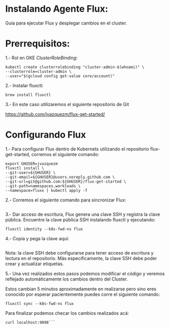 # Instalando Agente Flux:

Guia para ejecutar Flux y desplegar cambios en el cluster.

# Prerrequisitos:

1.- Rol en GKE *ClusterRoleBinding*:
```
kubectl create clusterrolebinding "cluster-admin-$(whoami)" \
--clusterrole=cluster-admin \
--user="$(gcloud config get-value core/account)"
```
2.- Instalar  fluxctl:
```
brew install fluxctl
```
3.- En este caso utilizaremos el siguiente repositorio de Git

https://github.com/jvazquezm/flux-get-started/

# Configurando Flux

1.- Para configurar Flux dentro de Kubernets utilizando el  repositorio flux-get-started, corremos el siguiente comando:
```
export GHUSER=jvazquezm 
fluxctl install \
--git-user=${GHUSER} \
--git-email=${GHUSER}@users.noreply.github.com \
--git-url=git@github.com:${GHUSER}/flux-get-started \
--git-path=namespaces,workloads \
--namespace=fluxx | kubectl apply -f 
``` 
2.- Corremos el siguiente comando para sincronizar Flux:

```kubectl -n flux rollout status deployment/flux
```
3.- Dar acceso de escritura, Flux genera una clave SSH y registra la clave pública. Encuentre la clave pública SSH instalando fluxctl y ejecutando:

```
fluxctl identity --k8s-fwd-ns flux
```

4.- Copia y pega la clave aquí:

```https://github.com/YOURUSER/flux-get-started/settings/keys/new
```
Nota: la clave SSH debe configurarse para tener acceso de escritura y lectura en el repositorio. Más específicamente, la clave SSH debe poder crear y actualizar etiquetas.

5.- Una vez realizados estos pasos podemos modificar el código y veremos reflejado automáticamente los cambios dentro del Cluster.

Estos cambian 5 minutos aproximadamente en realizarse pero sino eres conocido por esperar pacientemente puedes corre el siguiente comando:
```
fluxctl sync --k8s-fwd-ns flux
```
Para finalizar podemos checar los cambios realizados acá:

```kubectl -n demo port-forward deployment/podinfo 9898:9898 &
curl localhost:9898```

